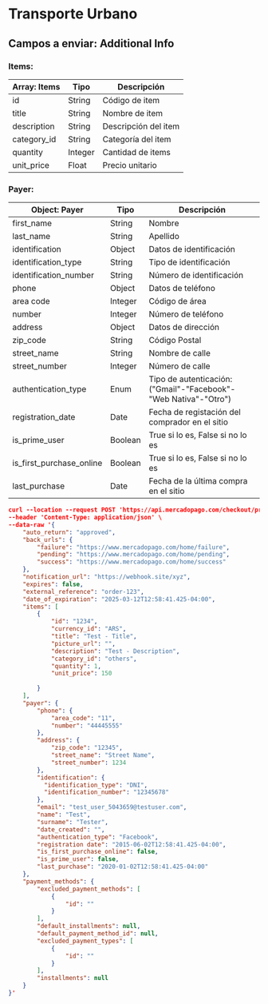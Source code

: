 # Transporte Urbano

## Campos a enviar: Additional Info

### **Items:**

| Array: Items | Tipo    | Descripción          |
| ------------ | ------- | -------------------- |
| id           | String  | Código de item       |
| title        | String  | Nombre de item       |
| description  | String  | Descripción del item |
| category_id  | String  | Categoría del item   |
| quantity     | Integer | Cantidad de items    |
| unit_price   | Float   | Precio unitario      |



### **Payer:**

| Object: Payer            | Tipo    | Descripción                                                  |
| ------------------------ | ------- | ------------------------------------------------------------ |
| first_name               | String  | Nombre                                                       |
| last_name                | String  | Apellido                                                     |
| identification           | Object  | Datos de identificación                                      |
| identification_type      | String  | Tipo de identificación                                       |
| identification_number    | String  | Número de identificación                                     |
| phone                    | Object  | Datos de teléfono                                            |
| area code                | Integer | Código de área                                               |
| number                   | Integer | Número de teléfono                                           |
| address                  | Object  | Datos de dirección                                           |
| zip_code                 | String  | Código Postal                                                |
| street_name              | String  | Nombre de calle                                              |
| street_number            | Integer | Número de calle                                              |
| authentication_type      | Enum    | Tipo de autenticación: ("Gmail"-"Facebook"-"Web Nativa"-"Otro") |
| registration_date        | Date    | Fecha de registación del comprador en el sitio               |
| is_prime_user            | Boolean | True si lo es, False si no lo es                             |
| is_first_purchase_online | Boolean | True si lo es, False si no lo es                             |
| last_purchase            | Date    | Fecha de la última compra en el sitio                        |

```json
curl --location --request POST 'https://api.mercadopago.com/checkout/preferences?access_token=YOUR_ACCESS_TOKEN' \
--header 'Content-Type: application/json' \
--data-raw '{
    "auto_return": "approved",
    "back_urls": {
        "failure": "https://www.mercadopago.com/home/failure",
        "pending": "https://www.mercadopago.com/home/pending",
        "success": "https://www.mercadopago.com/home/success"
    },
    "notification_url": "https://webhook.site/xyz",
    "expires": false,
    "external_reference": "order-123",
    "date_of_expiration": "2025-03-12T12:58:41.425-04:00",
    "items": [
        {
            "id": "1234",
            "currency_id": "ARS",
            "title": "Test - Title",
            "picture_url": "",
            "description": "Test - Description",
            "category_id": "others",
            "quantity": 1,
            "unit_price": 150
            
        }
    ],
    "payer": {
        "phone": {
            "area_code": "11",
            "number": "44445555"
        },
        "address": {
            "zip_code": "12345",
            "street_name": "Street Name",
            "street_number": 1234
        },
        "identification": {
          "identification_type": "DNI",
          "identification_number": "12345678"
        },
        "email": "test_user_5043659@testuser.com",
        "name": "Test",
        "surname": "Tester",
        "date_created": "",
        "authentication_type": "Facebook",
        "registration date": "2015-06-02T12:58:41.425-04:00",
        "is_first_purchase_online": false,
        "is_prime_user": false,
        "last_purchase": "2020-01-02T12:58:41.425-04:00"
    },
    "payment_methods": {
        "excluded_payment_methods": [
            {
                "id": ""
            }
        ],
        "default_installments": null,
        "default_payment_method_id": null,
        "excluded_payment_types": [
            {
                "id": ""
            }
        ],
        "installments": null
    }
}'
```
